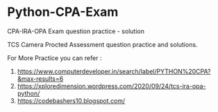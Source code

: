 # Python-CPA-Exam
CPA-IRA-OPA Exam question practice - solution 

TCS Camera Procted Assessment question practice and solutions.

For More Practice you can refer :

 1. https://www.computerdeveloper.in/search/label/PYTHON%20CPA?&max-results=6
 2. https://xploredimension.wordpress.com/2020/09/24/tcs-ira-opa-python/
 3. https://codebashers10.blogspot.com/
